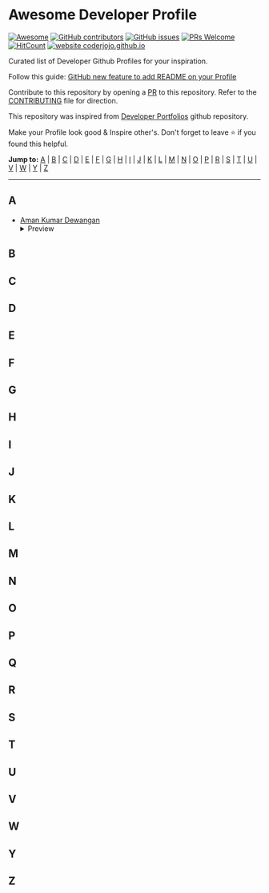 # Awesome Developer Profile

[![Awesome](https://awesome.re/badge.svg)](https://awesome.re) [![GitHub contributors](https://img.shields.io/github/contributors/amandewatnitrr/profile-readme-hacktoberfest21)](https://github.com/amandewatnitrr/profile-readme-hacktoberfest21/graphs/contributors) [![GitHub issues](https://img.shields.io/github/issues/amandewatnitrr/profile-readme-hacktoberfest21)](https://github.com/amandewatnitrr/profile-readme-hacktoberfest21/issues) [![PRs Welcome](https://img.shields.io/badge/PRs-welcome-brightgreen.svg?style=flat-square)](https://github.com/amandewatnitrr/profile-readme-hacktoberfest21/pulls) [![HitCount](https://views.whatilearened.today/views/github/amandewatnitrr/creative-profile-readme.svg)](https://github.com/amandewatnitrr/profile-readme-hacktoberfest21) [![website coderjojo.github.io](https://img.shields.io/website-up-down-green-red/http/amandewatnitrr.github.io/creative-profile-readme.svg)](https://amandewatnitrr.github.io/profile-readme-hacktoberfest21/)

Curated list of Developer Github Profiles for your inspiration.

Follow this guide: [GitHub new feature to add README on your Profile ](https://dev.to/coderjojo/github-new-feature-to-add-readme-on-your-profile-ggc)

Contribute to this repository by opening a [PR](./CONTRIBUTING.md) to this repository. Refer to the [CONTRIBUTING](./CONTRIBUTING.md) file for direction.

This repository was inspired from [Developer Portfolios](https://github.com/emmabostian/developer-portfolios) github repository.

Make your Profile look good & Inspire other's. Don't forget to leave :star: if you found this helpful.

**Jump to:** [A](#a) | [B](#b) | [C](#c) | [D](#d) | [E](#e) | [F](#f) | [G](#g) | [H](#h) | [I](#i) | [J](#j) | [K](#k) | [L](#l) | [M](#m) | [N](#n) | [O](#o) | [P](#p) | [R](#r) | [S](#s) | [T](#t) | [U](#u) | [V](#v) | [W](#w) | [Y](#y) | [Z](#z)

---

## A

- [Aman Kumar Dewangan](https://github.com/amandewatnitrr)
  <details>
    <summary>Preview</summary>
    <img src="imgs/amandewatnitrr.PNG">
  </details>

## B

## C

## D

## E

## F

## G

## H

## I

## J

## K

## L

## M

## N

## O

## P

## Q

## R

## S

## T

## U

## V

## W

## Y

## Z

